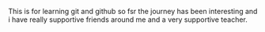This is for learning git and github
so fsr the journey has been interesting and i have really supportive friends around me and a very supportive teacher.
